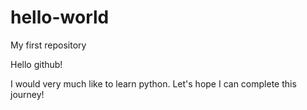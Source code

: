 # hello-world
My first repository


Hello github!

I would very much like to learn python. Let's hope I can complete this journey!

